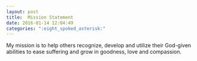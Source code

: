 ```yaml
---
layout: post
title:  Mission Statement
date: 2016-01-14 12:04:49
categories: ":eight_spoked_asterisk:"
---
```


<p>My mission is to help others recognize, develop and utilize their God-given abilities to ease suffering and grow in goodness, love and compassion.</p>
